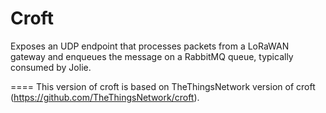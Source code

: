 Croft
=====

Exposes an UDP endpoint that processes packets from a LoRaWAN gateway and enqueues the message on a RabbitMQ queue, typically consumed by Jolie.

====
This version of croft is based on TheThingsNetwork version of croft (https://github.com/TheThingsNetwork/croft).